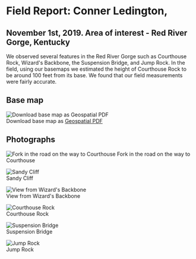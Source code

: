# Field Report: Conner Ledington, 

## November 1st, 2019. Area of interest - Red River Gorge, Kentucky

We observed several features in the Red River Gorge such as Courthouse Rock, Wizard's Backbone, the Suspension Bridge, and Jump Rock. In the field, using our basemaps we estimated the height of Courthouse Rock to be around 100 feet from its base. We found that our field measurements were fairly accurate.

## Base map

![Download base map as Geospatial PDF](rrg.jpg)    
Download base map as [Geospatial PDF](rrg.pdf)


## Photographs

![Fork in the road on the way to Courthouse](ForkinRoad.jpeg)    Fork in the road on the way to Courthouse

![Sandy Cliff](SandyCliff.jpeg)    
Sandy Cliff

![View from Wizard's Backbone](WizBackBone.jpeg)     
View from Wizard's Backbone

![Courthouse Rock](CHR.jpeg)    
Courthouse Rock

![Suspension Bridge](SusBridge.jpeg)     
Suspension Bridge

![Jump Rock](JumpRock.jpeg)     
Jump Rock